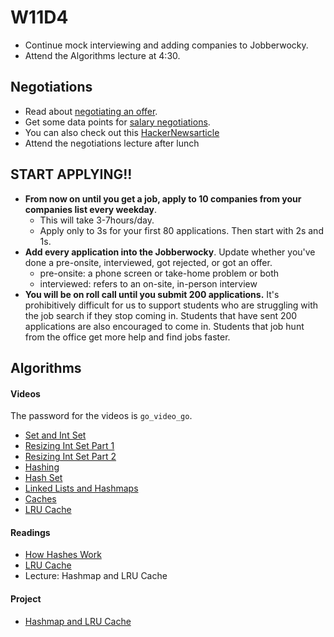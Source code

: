 # W11D4
* Continue mock interviewing and adding companies to Jobberwocky.
* Attend the Algorithms lecture at 4:30.  

## Negotiations
* Read about [negotiating an offer][offer-negotiation].
* Get some data points for [salary negotiations][salary-data].
* You can also check out this [HackerNewsarticle][hn-negotiation-article]
* Attend the negotiations lecture after lunch

## START APPLYING!!
  * **From now on until you get a job, apply to 10 companies from your companies list every weekday**.  
    * This will take 3-7hours/day.
    * Apply only to 3s for your first 80 applications. Then start with 2s and 1s.
  * **Add every application into the Jobberwocky**. Update whether you've done a pre-onsite, interviewed, got rejected, or got an offer.
    * pre-onsite: a phone screen or take-home problem or both
    * interviewed: refers to an on-site, in-person interview
  * **You will be on roll call until you submit 200 applications.** It's prohibitively difficult for us to support students who are struggling with the job search if they stop coming in.  Students that have sent 200 applications are also encouraged to come in.  Students that job hunt from the office get more help and find jobs faster.  


## Algorithms

#### Videos

The password for the videos is `go_video_go`.

* [Set and Int Set](https://vimeo.com/159431377)
* [Resizing Int Set Part 1](https://vimeo.com/159433039)
* [Resizing Int Set Part 2](https://vimeo.com/159437719)
* [Hashing](https://vimeo.com/159435811)
* [Hash Set](https://vimeo.com/159438691)
* [Linked Lists and Hashmaps](https://vimeo.com/159440267)
* [Caches](https://vimeo.com/159441490)
* [LRU Cache](https://vimeo.com/159435146)

#### Readings
* [How Hashes Work](http://www.gotealeaf.com/blog/how-the-hash-works-in-ruby)
* [LRU Cache](https://web.archive.org/web/20150710185255/http://mcicpc.cs.atu.edu/archives/2012/mcpc2012/lru/lru.html)
* Lecture: Hashmap and LRU Cache

#### Project
* [Hashmap and LRU Cache](./algorithms/w11d4/project2)

[job-search-etiquette]: ../self-presentation/job_search_etiquette.md
[typical-interview]: ../interview-prep/typical_interview.md
[good-questions]: ../self-presentation/good_questions.md
[text-only]: ../self-presentation/text-resume.md
[hackreactor-article]: http://venturebeat.com/2013/08/28/the-developers-guide-to-interviewing/?utm_source=feedburner&utm_medium=feed&utm_campaign=Feed%3A+Venturebeat+(VentureBeat)
[offer-negotiation]: ../negotiating/email-negotiations.md
[salary-data]: ../negotiating/salary-data.md
[hn-negotiation-article]: https://news.ycombinator.com/item?id=3289750
